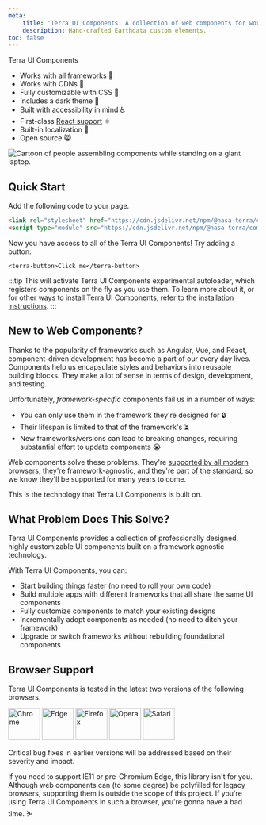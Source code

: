 ```yaml
---
meta:
    title: 'Terra UI Components: A collection of web components for working with Earthdata services.'
    description: Hand-crafted Earthdata custom elements.
toc: false
---
```


<div class="splash">
<div class="splash-start">
  <div class="text-logo">Terra UI Components</div>

-   Works with all frameworks 🧩
-   Works with CDNs 🚛
-   Fully customizable with CSS 🎨
-   Includes a dark theme 🌛
-   Built with accessibility in mind ♿️
-   First-class [React support](/frameworks/react) ⚛️
-   Built-in localization 💬
-   Open source 😸

</div>
<div class="splash-end">
<img class="splash-image" src="/assets/images/undraw-content-team.svg" alt="Cartoon of people assembling components while standing on a giant laptop.">
</div>
</div>

## Quick Start

Add the following code to your page.

<!-- prettier-ignore -->
```html
<link rel="stylesheet" href="https://cdn.jsdelivr.net/npm/@nasa-terra/components@%VERSION%/%CDNDIR%/themes/horizon.css" />
<script type="module" src="https://cdn.jsdelivr.net/npm/@nasa-terra/components@%VERSION%/%CDNDIR%/terra-ui-components-autoloader.js"></script>
```

Now you have access to all of the Terra UI Components! Try adding a button:

```html:preview:expanded:no-codepen
<terra-button>Click me</terra-button>
```

:::tip
This will activate Terra UI Components experimental autoloader, which registers components on the fly as you use them. To learn more about it, or for other ways to install Terra UI Components, refer to the [installation instructions](getting-started/installation).
:::

## New to Web Components?

Thanks to the popularity of frameworks such as Angular, Vue, and React, component-driven development has become a part of our every day lives. Components help us encapsulate styles and behaviors into reusable building blocks. They make a lot of sense in terms of design, development, and testing.

Unfortunately, _framework-specific_ components fail us in a number of ways:

-   You can only use them in the framework they're designed for 🔒
-   Their lifespan is limited to that of the framework's ⏳
-   New frameworks/versions can lead to breaking changes, requiring substantial effort to update components 😭

Web components solve these problems. They're [supported by all modern browsers](https://caniuse.com/#feat=custom-elementsv1), they're framework-agnostic, and they're [part of the standard](https://developer.mozilla.org/en-US/docs/Web/Web_Components), so we know they'll be supported for many years to come.

This is the technology that Terra UI Components is built on.

## What Problem Does This Solve?

Terra UI Components provides a collection of professionally designed, highly customizable UI components built on a framework agnostic technology.

With Terra UI Components, you can:

-   Start building things faster (no need to roll your own code)
-   Build multiple apps with different frameworks that all share the same UI components
-   Fully customize components to match your existing designs
-   Incrementally adopt components as needed (no need to ditch your framework)
-   Upgrade or switch frameworks without rebuilding foundational components

## Browser Support

Terra UI Components is tested in the latest two versions of the following browsers.

<img src="/assets/images/chrome.png" alt="Chrome" width="64" height="64">
<img src="/assets/images/edge.png" alt="Edge" width="64" height="64">
<img src="/assets/images/firefox.png" alt="Firefox" width="64" height="64">
<img src="/assets/images/opera.png" alt="Opera" width="64" height="64">
<img src="/assets/images/safari.png" alt="Safari" width="64" height="64">

Critical bug fixes in earlier versions will be addressed based on their severity and impact.

If you need to support IE11 or pre-Chromium Edge, this library isn't for you. Although web components can (to some degree) be polyfilled for legacy browsers, supporting them is outside the scope of this project. If you're using Terra UI Components in such a browser, you're gonna have a bad time. ⛷
